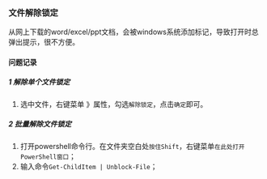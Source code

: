 ### 文件解除锁定

从网上下载的word/excel/ppt文档，会被windows系统添加标记，导致打开时总弹出提示，很不方便。

#### 问题记录

##### 1 解除单个文件锁定

1. 选中文件，右键菜单 》属性，勾选`解除锁定`，点击`确定`即可。

##### 2 批量解除文件锁定

1. 打开powershell命令行。在文件夹空白处`按住Shift`，右键菜单`在此处打开PowerShell窗口`；
2. 输入命令`Get-ChildItem | Unblock-File`；


